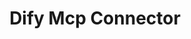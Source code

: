 ---
created: '2025-09-16T15:05:15.652771'
modified: '2025-09-16T15:05:51.715975'
ship_factor: 5
subtype: mcp-servers
tags: []
title: Dify Mcp Connector
type: tool
version: 1
---